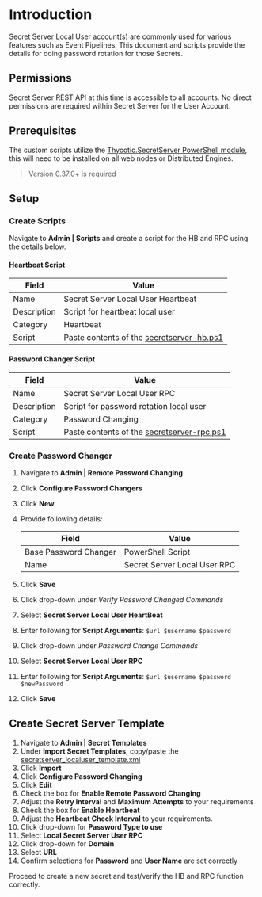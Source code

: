 # Introduction

Secret Server Local User account(s) are commonly used for various features such as Event Pipelines. This document and scripts provide the details for doing password rotation for those Secrets.

## Permissions

Secret Server REST API at this time is accessible to all accounts. No direct permissions are required within Secret Server for the User Account.

## Prerequisites

The custom scripts utilize the [Thycotic.SecretServer PowerShell module](https://thycotic-ps.github.io/thycotic.secretserver/docs/install), this will need to be installed on all web nodes or Distributed Engines.

> Version 0.37.0+ is required

## Setup

### Create Scripts

Navigate to **Admin | Scripts** and create a script for the HB and RPC using the details below.

#### Heartbeat Script

| Field       | Value                                                            |
| ----------- | ---------------------------------------------------------------- |
| Name        | Secret Server Local User Heartbeat                               |
| Description | Script for heartbeat local user                                  |
| Category    | Heartbeat                                                        |
| Script      | Paste contents of the [secretserver-hb.ps1](secretserver-hb.ps1) |

#### Password Changer Script

| Field       | Value                                                              |
| ----------- | ------------------------------------------------------------------ |
| Name        | Secret Server Local User RPC                                       |
| Description | Script for password rotation local user                            |
| Category    | Password Changing                                                  |
| Script      | Paste contents of the [secretserver-rpc.ps1](secretserver-rpc.ps1) |

### Create Password Changer

1. Navigate to **Admin | Remote Password Changing**
1. Click **Configure Password Changers**
1. Click **New**
1. Provide following details:

    | Field                 | Value                        |
    | --------------------- | ---------------------------- |
    | Base Password Changer | PowerShell Script            |
    | Name                  | Secret Server Local User RPC |

1. Click **Save**
1. Click drop-down under _Verify Password Changed Commands_
1. Select **Secret Server Local User HeartBeat**
1. Enter following for **Script Arguments**: `$url $username $password`
1. Click drop-down under _Password Change Commands_
1. Select **Secret Server Local User RPC**
1. Enter following for **Script Arguments**: `$url $username $password $newPassword`
1. Click **Save**

## Create Secret Server Template

1. Navigate to **Admin | Secret Templates**
1. Under **Import Secret Templates**, copy/paste the [secretserver_localuser_template.xml](secretserver_localuser_template.xml)
1. Click **Import**
1. Click **Configure Password Changing**
1. Click **Edit**
1. Check the box for **Enable Remote Password Changing**
1. Adjust the **Retry Interval** and **Maximum Attempts** to your requirements
1. Check the box for **Enable Heartbeat**
1. Adjust the **Heartbeat Check Interval** to your requirements.
1. Click drop-down for **Password Type to use**
1. Select **Local Secret Server User RPC**
1. Click drop-down for **Domain**
1. Select **URL**
1. Confirm selections for **Password** and **User Name** are set correctly

Proceed to create a new secret and test/verify the HB and RPC function correctly.

